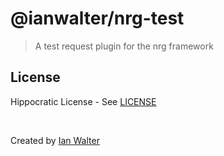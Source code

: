 # @ianwalter/nrg-test
> A test request plugin for the nrg framework

## License

Hippocratic License - See [LICENSE][licenseUrl]

&nbsp;

Created by [Ian Walter](https://ianwalter.dev)

[licenseUrl]: https://github.com/ianwalter/nrg/blob/main/packages/nrg-test/LICENSE
